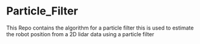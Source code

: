 # Particle_Filter
This Repo contains the algorithm for a particle filter this is used to estimate the robot position from a 2D lidar data using a particle filter 
